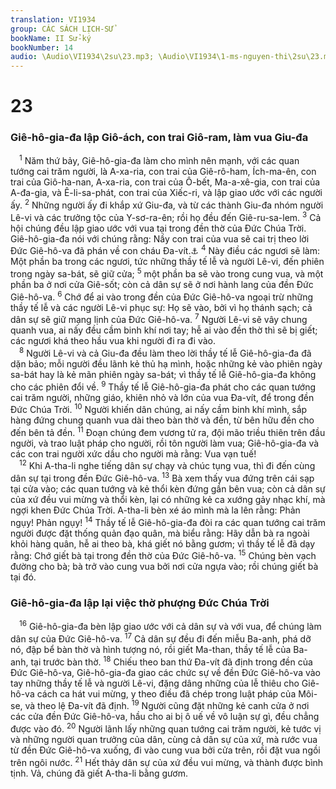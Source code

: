 ```yaml
---
translation: VI1934
group: CÁC SÁCH LỊCH-SỬ
bookName: II Sử-ký 
bookNumber: 14
audio: \Audio\VI1934\2su\23.mp3; \Audio\VI1934\1-ms-nguyen-thi\2su\23.mp3
---
```


<div class="title"><h1>23</h1><h3>Giê-hô-gia-đa lập Giô-ách, con trai Giô-ram, làm vua Giu-đa</h3></div>
<span class="verse 2su_23_1"> <sup>1</sup> Năm thứ bảy, Giê-hô-gia-đa làm cho mình nên mạnh, với các quan tướng cai trăm người, là A-xa-ria, con trai của Giê-rô-ham, Ích-ma-ên, con trai của Giô-ha-nan, A-xa-ria, con trai của Ô-bết, Ma-a-xê-gia, con trai của A-đa-gia, và Ê-li-sa-phát, con trai của Xiếc-ri, và lập giao ước với các người ấy. </span>
<span class="verse 2su_23_2"><sup>2</sup> Những người ấy đi khắp xứ Giu-đa, và từ các thành Giu-đa nhóm người Lê-vi và các trưởng tộc của Y-sơ-ra-ên; rồi họ đều đến Giê-ru-sa-lem. </span>
<span class="verse 2su_23_3"><sup>3</sup> Cả hội chúng đều lập giao ước với vua tại trong đền thờ của Đức Chúa Trời. Giê-hô-gia-đa nói với chúng rằng: Nầy con trai của vua sẽ cai trị theo lời Đức Giê-hô-va đã phán về con cháu Đa-vít.<a data-toggle="tooltip" data-placement="bottom" title="2Sa 7:12">⚓</a></span>
<span class="verse 2su_23_4"><sup>4</sup> Này điều các ngươi sẽ làm: Một phần ba trong các ngươi, tức những thầy tế lễ và người Lê-vi, đến phiên trong ngày sa-bát, sẽ giữ cửa; </span>
<span class="verse 2su_23_5"><sup>5</sup> một phần ba sẽ vào trong cung vua, và một phần ba ở nơi cửa Giê-sốt; còn cả dân sự sẽ ở nơi hành lang của đền Đức Giê-hô-va. </span>
<span class="verse 2su_23_6"><sup>6</sup> Chớ để ai vào trong đền của Đức Giê-hô-va ngoại trừ những thầy tế lễ và các người Lê-vi phục sự: Họ sẽ vào, bởi vì họ thánh sạch; cả dân sự sẽ giữ mạng lịnh của Đức Giê-hô-va. </span>
<span class="verse 2su_23_7"><sup>7</sup> Người Lê-vi sẽ vây chung quanh vua, ai nấy đều cầm binh khí nơi tay; hễ ai vào đền thờ thì sẽ bị giết; các ngươi khá theo hầu vua khi người đi ra đi vào. <br/></span>
<span class="verse 2su_23_8"> <sup>8</sup> Người Lê-vi và cả Giu-đa đều làm theo lời thầy tế lễ Giê-hô-gia-đa đã dặn bảo; mỗi người đều lãnh kẻ thủ hạ mình, hoặc những kẻ vào phiên ngày sa-bát hay là kẻ mãn phiên ngày sa-bát; vì thầy tế lễ Giê-hô-gia-đa không cho các phiên đổi về. </span>
<span class="verse 2su_23_9"><sup>9</sup> Thầy tế lễ Giê-hô-gia-đa phát cho các quan tướng cai trăm người, những giáo, khiên nhỏ và lớn của vua Đa-vít, để trong đền Đức Chúa Trời. </span>
<span class="verse 2su_23_10"><sup>10</sup> Người khiến dân chúng, ai nấy cầm binh khí mình, sắp hàng đứng chung quanh vua dài theo bàn thờ và đền, từ bên hữu đền cho đến bên tả đền. </span>
<span class="verse 2su_23_11"><sup>11</sup> Đoạn chúng đem vương tử ra, đội mão triều thiên trên đầu người, và trao luật pháp cho người, rồi tôn người làm vua; Giê-hô-gia-đa và các con trai người xức dầu cho người mà rằng: Vua vạn tuế! <br/></span>
<span class="verse 2su_23_12"> <sup>12</sup> Khi A-tha-li nghe tiếng dân sự chạy và chúc tụng vua, thì đi đến cùng dân sự tại trong đền Đức Giê-hô-va. </span>
<span class="verse 2su_23_13"><sup>13</sup> Bà xem thấy vua đứng trên cái sạp tại cửa vào; các quan tướng và kẻ thổi kèn đứng gần bên vua; còn cả dân sự của xứ đều vui mừng và thổi kèn, lại có những kẻ ca xướng gảy nhạc khí, mà ngợi khen Đức Chúa Trời. A-tha-li bèn xé áo mình mà la lên rằng: Phản ngụy! Phản ngụy! </span>
<span class="verse 2su_23_14"><sup>14</sup> Thầy tế lễ Giê-hô-gia-đa đòi ra các quan tướng cai trăm người được đặt thống quản đạo quân, mà biểu rằng: Hãy dẫn bà ra ngoài khỏi hàng quân, hễ ai theo bà, khá giết nó bằng gươm; vì thầy tế lễ đã dạy rằng: Chớ giết bà tại trong đền thờ của Đức Giê-hô-va. </span>
<span class="verse 2su_23_15"><sup>15</sup> Chúng bèn vạch đường cho bà; bà trở vào cung vua bởi nơi cửa ngựa vào; rồi chúng giết bà tại đó. <br/></span>
<div class="title"><h3>Giê-hô-gia-đa lập lại việc thờ phượng Đức Chúa Trời</h3></div>
<span class="verse 2su_23_16"> <sup>16</sup> Giê-hô-gia-đa bèn lập giao ước với cả dân sự và với vua, để chúng làm dân sự của Đức Giê-hô-va. </span>
<span class="verse 2su_23_17"><sup>17</sup> Cả dân sự đều đi đến miễu Ba-anh, phá dỡ nó, đập bể bàn thờ và hình tượng nó, rồi giết Ma-than, thầy tế lễ của Ba-anh, tại trước bàn thờ. </span>
<span class="verse 2su_23_18"><sup>18</sup> Chiếu theo ban thứ Đa-vít đã định trong đền của Đức Giê-hô-va, Giê-hô-gia-đa giao các chức sự về đền Đức Giê-hô-va vào tay những thầy tế lễ và người Lê-vi, đặng dâng những của lễ thiêu cho Giê-hô-va cách ca hát vui mừng, y theo điều đã chép trong luật pháp của Môi-se, và theo lệ Đa-vít đã định. </span>
<span class="verse 2su_23_19"><sup>19</sup> Người cũng đặt những kẻ canh cửa ở nơi các cửa đền Đức Giê-hô-va, hầu cho ai bị ô uế về vô luận sự gì, đều chẳng được vào đó. </span>
<span class="verse 2su_23_20"><sup>20</sup> Người lãnh lấy những quan tướng cai trăm người, kẻ tước vị và những người quan trưởng của dân, cùng cả dân sự của xứ, mà rước vua từ đền Đức Giê-hô-va xuống, đi vào cung vua bởi cửa trên, rồi đặt vua ngồi trên ngôi nước. </span>
<span class="verse 2su_23_21"><sup>21</sup> Hết thảy dân sự của xứ đều vui mừng, và thành được bình tịnh. Vả, chúng đã giết A-tha-li bằng gươm. <br/></span>
